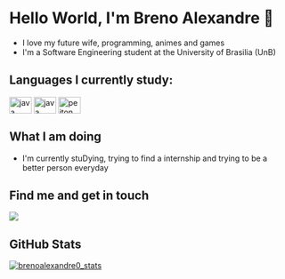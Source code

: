 # Hello World, I'm Breno Alexandre 👾
- I love my future wife, programming, animes and games
- I'm a Software Engineering student at the University of Brasilia (UnB)
## Languages I currently study:
<div class="ling" style="display: inline_block">
  <img align="center" alt="java" height="30" width="40" src="https://icongr.am/devicon/c-original.svg">
  <img align="center" alt="java" height="30" width="40" src="https://icongr.am/devicon/java-original.svg">
  <img align="center" alt="peiton" height="30" width="40" src="https://icongr.am/devicon/python-original.svg">
</div>

## What I am doing
- I'm currently stuDying, trying to find a internship and trying to be a better person everyday
## Find me and get in touch
<div> 
  <a href = "mailto:i000090000@gmail.com"><img src="https://img.shields.io/badge/-Gmail-%23333?style=for-the-badge&logo=gmail&logoColor=white" target="_blank"></a>
</div>

## GitHub Stats
[![brenoalexandre0_stats](https://github-readme-stats.vercel.app/api?username=brenoalexandre0&show_icons=true&count_private=true&include_all_commits?since=2023-01-01T00:00:00Z&until=2023-12-31T23:59:59Z=true&bg_color=0D1117&text_color=FFF&title_color=1a7fbd&icon_color=36afd4)](https://github.com/anuraghazra/github-readme-stats)
